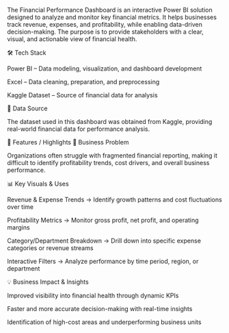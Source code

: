 The Financial Performance Dashboard is an interactive Power BI solution designed to analyze and monitor key financial metrics. It helps businesses track revenue, expenses, and profitability, while enabling data-driven decision-making. The purpose is to provide stakeholders with a clear, visual, and actionable view of financial health.

🛠️ Tech Stack

Power BI – Data modeling, visualization, and dashboard development

Excel – Data cleaning, preparation, and preprocessing

Kaggle Dataset – Source of financial data for analysis

📂 Data Source

The dataset used in this dashboard was obtained from Kaggle, providing real-world financial data for performance analysis.

🌟 Features / Highlights
🔎 Business Problem

Organizations often struggle with fragmented financial reporting, making it difficult to identify profitability trends, cost drivers, and overall business performance.

📊 Key Visuals & Uses

Revenue & Expense Trends → Identify growth patterns and cost fluctuations over time

Profitability Metrics → Monitor gross profit, net profit, and operating margins

Category/Department Breakdown → Drill down into specific expense categories or revenue streams

Interactive Filters → Analyze performance by time period, region, or department

💡 Business Impact & Insights

Improved visibility into financial health through dynamic KPIs

Faster and more accurate decision-making with real-time insights

Identification of high-cost areas and underperforming business units
